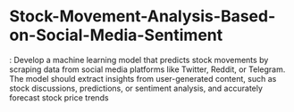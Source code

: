 # Stock-Movement-Analysis-Based-on-Social-Media-Sentiment
: Develop a machine learning model that predicts stock movements by  scraping data from social media platforms like Twitter, Reddit, or Telegram. The  model should extract insights from user-generated content, such as stock  discussions, predictions, or sentiment analysis, and accurately forecast stock price  trends
